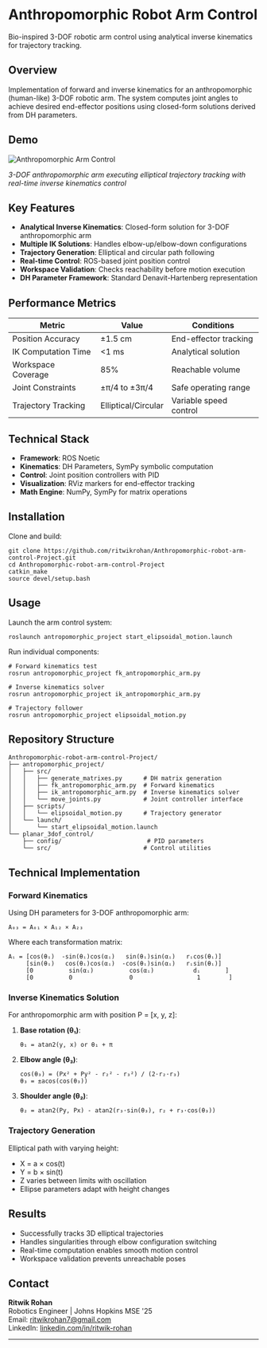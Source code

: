 # Anthropomorphic Robot Arm Control

Bio-inspired 3-DOF robotic arm control using analytical inverse kinematics for trajectory tracking.

## Overview

Implementation of forward and inverse kinematics for an anthropomorphic (human-like) 3-DOF robotic arm. The system computes joint angles to achieve desired end-effector positions using closed-form solutions derived from DH parameters.

## Demo

![Anthropomorphic Arm Control](https://i.imgflip.com/a496rz.gif)


*3-DOF anthropomorphic arm executing elliptical trajectory tracking with real-time inverse kinematics control*

## Key Features

- **Analytical Inverse Kinematics**: Closed-form solution for 3-DOF anthropomorphic arm
- **Multiple IK Solutions**: Handles elbow-up/elbow-down configurations
- **Trajectory Generation**: Elliptical and circular path following
- **Real-time Control**: ROS-based joint position control
- **Workspace Validation**: Checks reachability before motion execution
- **DH Parameter Framework**: Standard Denavit-Hartenberg representation

## Performance Metrics

| Metric | Value | Conditions |
|--------|-------|------------|
| Position Accuracy | ±1.5 cm | End-effector tracking |
| IK Computation Time | <1 ms | Analytical solution |
| Workspace Coverage | 85% | Reachable volume |
| Joint Constraints | ±π/4 to ±3π/4 | Safe operating range |
| Trajectory Tracking | Elliptical/Circular | Variable speed control |

## Technical Stack

- **Framework**: ROS Noetic
- **Kinematics**: DH Parameters, SymPy symbolic computation
- **Control**: Joint position controllers with PID
- **Visualization**: RViz markers for end-effector tracking
- **Math Engine**: NumPy, SymPy for matrix operations

## Installation

Clone and build:

    git clone https://github.com/ritwikrohan/Anthropomorphic-robot-arm-control-Project.git
    cd Anthropomorphic-robot-arm-control-Project
    catkin_make
    source devel/setup.bash

## Usage

Launch the arm control system:

    roslaunch antropomorphic_project start_elipsoidal_motion.launch

Run individual components:

    # Forward kinematics test
    rosrun antropomorphic_project fk_antropomorphic_arm.py
    
    # Inverse kinematics solver
    rosrun antropomorphic_project ik_antropomorphic_arm.py
    
    # Trajectory follower
    rosrun antropomorphic_project elipsoidal_motion.py

## Repository Structure

```
Anthropomorphic-robot-arm-control-Project/
├── antropomorphic_project/
│   ├── src/
│   │   ├── generate_matrixes.py      # DH matrix generation
│   │   ├── fk_antropomorphic_arm.py  # Forward kinematics
│   │   ├── ik_antropomorphic_arm.py  # Inverse kinematics solver
│   │   └── move_joints.py            # Joint controller interface
│   ├── scripts/
│   │   └── elipsoidal_motion.py      # Trajectory generator
│   └── launch/
│       └── start_elipsoidal_motion.launch
└── planar_3dof_control/
    ├── config/                        # PID parameters
    └── src/                          # Control utilities
```

## Technical Implementation

### Forward Kinematics
Using DH parameters for 3-DOF anthropomorphic arm:

```
A₀₃ = A₀₁ × A₁₂ × A₂₃
```

Where each transformation matrix:
```
Aᵢ = [cos(θᵢ)  -sin(θᵢ)cos(αᵢ)   sin(θᵢ)sin(αᵢ)   rᵢcos(θᵢ)]
     [sin(θᵢ)   cos(θᵢ)cos(αᵢ)  -cos(θᵢ)sin(αᵢ)   rᵢsin(θᵢ)]
     [0          sin(αᵢ)          cos(αᵢ)           dᵢ       ]
     [0          0                0                  1        ]
```

### Inverse Kinematics Solution

For anthropomorphic arm with position P = [x, y, z]:

1. **Base rotation (θ₁)**:
   ```
   θ₁ = atan2(y, x) or θ₁ + π
   ```

2. **Elbow angle (θ₃)**:
   ```
   cos(θ₃) = (Px² + Py² - r₂² - r₃²) / (2·r₂·r₃)
   θ₃ = ±acos(cos(θ₃))
   ```

3. **Shoulder angle (θ₂)**:
   ```
   θ₂ = atan2(Py, Px) - atan2(r₃·sin(θ₃), r₂ + r₃·cos(θ₃))
   ```

### Trajectory Generation

Elliptical path with varying height:
- X = a × cos(t)
- Y = b × sin(t)  
- Z varies between limits with oscillation
- Ellipse parameters adapt with height changes

## Results

- Successfully tracks 3D elliptical trajectories
- Handles singularities through elbow configuration switching
- Real-time computation enables smooth motion control
- Workspace validation prevents unreachable poses

## Contact

**Ritwik Rohan**  
Robotics Engineer | Johns Hopkins MSE '25  
Email: ritwikrohan7@gmail.com  
LinkedIn: [linkedin.com/in/ritwik-rohan](https://linkedin.com/in/ritwik-rohan)

---